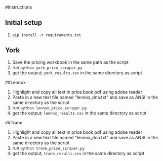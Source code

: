 #Instructions

## Initial setup
1. `pip install -r requirements.txt`


## York
1. Save the pricing workbook in the same path as the script
2. run `python york_price_scraper.py`
3. get the output; `york_results.csv` in the same directory as script

##Lennox

1. Highlight and copy all text in price book pdf using adobe reader
2. Paste in a new text file named "lennox_dna.txt" and save as ANSI in the same directory as the script
3. run `python lennox_price_scraper.py`
4. get the output; `lennox_results.csv` in the same directory as script

##Trane

1. Highlight and copy all text in price book pdf using adobe reader
2. Paste in a new text file named "lennox_dna.txt" and save as ANSI in the same directory as the script
3. run `python trane_price_scraper.py`
4. get the output; `trane_results.csv` in the same directory as script